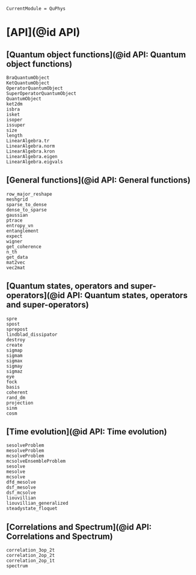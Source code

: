 ```@meta
CurrentModule = QuPhys
```

# [API](@id API)

## [Quantum object functions](@id API: Quantum object functions)

```@docs
BraQuantumObject
KetQuantumObject
OperatorQuantumObject
SuperOperatorQuantumObject
QuantumObject
ket2dm
isbra
isket
isoper
issuper
size
length
LinearAlgebra.tr
LinearAlgebra.norm
LinearAlgebra.kron
LinearAlgebra.eigen
LinearAlgebra.eigvals
```

## [General functions](@id API: General functions)

```@docs
row_major_reshape
meshgrid
sparse_to_dense
dense_to_sparse
gaussian
ptrace
entropy_vn
entanglement
expect
wigner
get_coherence
n_th
get_data
mat2vec
vec2mat
```

## [Quantum states, operators and super-operators](@id API: Quantum states, operators and super-operators)

```@docs
spre
spost
sprepost
lindblad_dissipator
destroy
create
sigmap
sigmam
sigmax
sigmay
sigmaz
eye
fock
basis
coherent
rand_dm
projection
sinm
cosm
```

## [Time evolution](@id API: Time evolution)

```@docs
sesolveProblem
mesolveProblem
mcsolveProblem
mcsolveEnsembleProblem
sesolve
mesolve
mcsolve
dfd_mesolve
dsf_mesolve
dsf_mcsolve
liouvillian
liouvillian_generalized
steadystate_floquet
```

## [Correlations and Spectrum](@id API: Correlations and Spectrum)
```@docs
correlation_3op_2t
correlation_2op_2t
correlation_2op_1t
spectrum
```